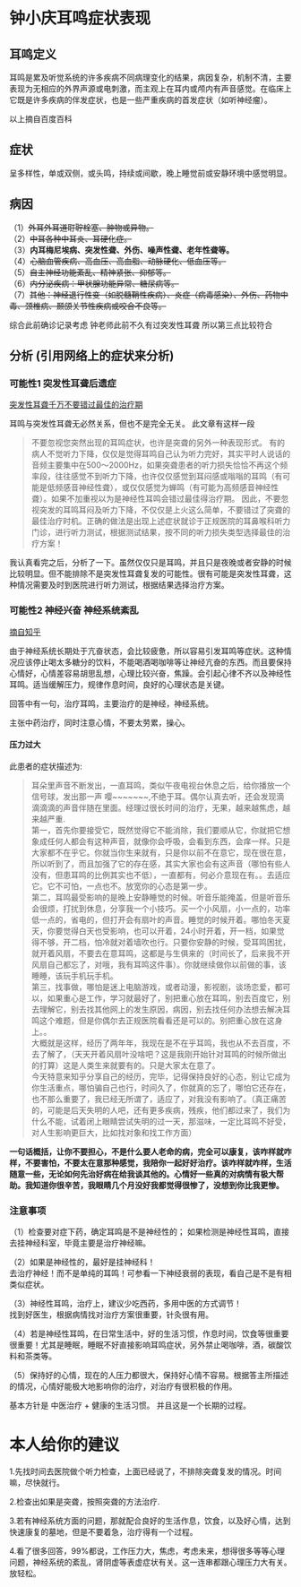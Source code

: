 # 钟小庆耳鸣症状表现
## 耳鸣定义

耳鸣是累及听觉系统的许多疾病不同病理变化的结果，病因复杂，机制不清，主要表现为无相应的外界声源或电刺激，而主观上在耳内或颅内有声音感觉。在临床上它既是许多疾病的伴发症状，也是一些严重疾病的首发症状（如听神经瘤）。  

以上摘自百度百科

## 症状

呈多样性，单或双侧，或头鸣，持续或间歇，晚上睡觉前或安静环境中感觉明显。

## 病因

（1）~~外耳外耳道耵聍栓塞、肿物或异物。~~  
（2）~~中耳各种中耳炎、耳硬化症。~~  
（3）**内耳梅尼埃病、突发性聋、外伤、噪声性聋、老年性聋等。**  
（4）~~心脑血管疾病、高血压、高血脂、动脉硬化、低血压等。~~  
（5）~~自主神经功能紊乱、精神紧张、抑郁等。~~  
（6）~~内分泌疾病：甲状腺功能异常、糖尿病等。~~  
（7）~~其他：神经退行性变（如脱髓鞘性疾病）、炎症（病毒感染）、外伤、药物中毒、颈椎病、颞颌关节性疾病或咬合不良等。~~  

综合此前确诊记录考虑 钟老师此前不久有过突发性耳聋 所以第三点比较符合

## 分析 (引用网络上的症状来分析)

### 可能性1 突发性耳聋后遗症
  [突发性耳聋千万不要错过最佳的治疗期](https://www.haodf.com/zhuanjiaguandian/baggio0812_5174004894.htm)

  耳鸣与突发性耳聋无必然关系，但也不是完全无关。
  此文章有这样一段

  >不要忽视您突然出现的耳鸣症状，也许是突聋的另外一种表现形式。
  >有的病人不觉听力下降，仅仅是觉得耳鸣自己认为听力完好，其实平时人说话的音频主要集中在500～2000Hz，如果突聋患者的听力损失恰恰不再这个频率段，往往感觉不到听力下降，也许仅仅感觉到耳闷感或嗡嗡的耳鸣（有可能是低频感音神经性聋），或仅仅感觉为蝉鸣（有可能为高频感音神经性聋）。如果不加重视以为是神经性耳鸣会错过最佳得治疗期。
  >因此，不要忽视突发的耳鸣耳闷及听力下降，不仅仅是上火这么简单，不要错过了突聋的最佳治疗时机。正确的做法是出现上述症状就诊于正规医院的耳鼻喉科听力门诊，进行听力测试，根据测试结果，按不同的听力损失类型选择最佳的治疗方案！

  我认真看完之后，分析了一下。虽然仅仅只是耳鸣，并且只是夜晚或者安静的时候比较明显。但不能排除不是突发性耳聋复发的可能性。很有可能是突发性耳聋，这种情况需要及时到医院进行听力测试，根据结果选择治疗方案。

### 可能性2 神经兴奋 神经系统紊乱
[摘自知乎](https://www.zhihu.com/question/23194034/answer/128266642)  

由于神经系统长期处于亢奋状态，会比较疲惫，所以容易引发耳鸣等症状。这种情况应该停止喝太多糖分的饮料，不能喝酒喝咖啡等让神经亢奋的东西。而且要保持心情好，心情差容易胡思乱想，心理比较兴奋，焦躁。会引起心律不齐以及神经性耳鸣。适当缓解压力，规律作息时间，良好的心理状态是关键。

回答中有一句，治疗耳鸣，主要治疗的是神经，神经系统。

主张中药治疗，同时注意心情，不要太劳累，操心。

#### 压力过大

此患者的症状描述为:  
>耳朵里声音不断发出，一直耳鸣，类似午夜电视台休息之后，给你播放一个信号球，发出那一声 嘤~~~~~~~,不绝于耳。偶尔认真去听，还会发现滴滴滴滴的声音伴随在里面。经理过很长时间的治疗，无果，越来越焦虑，越来越严重.  
>第一，首先你要接受它，既然觉得它不能消除，我们要顺从它，你就把它想象成任何人都会有这种声音，就像你会呼吸，会看到东西，会痒一样。只是大家都不在乎它。你就当你生来就有，只是你以前不在意它，现在很在意，所以听到了，而且加强了它的存在感，其实大家也会有这声音（哪怕有些人没有，但患耳鸣的比例其实也不低），一直都有，何必介意现在有。。去适应它。它不可怕，一点也不。放宽你的心态是第一步。  
>第二，耳鸣最受影响的是晚上安静睡觉的时候。听音乐能掩盖，但是听音乐会很烦，打扰到休息，分享我一个小技巧。买一个小风扇，小一点的，功率低一点的，省电的，但打开会有扇叶的声音。睡觉的时候开着。哪怕冬天夏天，你要觉得白天也受影响，也可以开着，24小时开着，开一档，如果觉得不够，开二档，怕冷就对着墙吹也行。只要你安静的时候，受耳鸣困扰，就开着风扇，不要去在意耳鸣，这都是与生俱来的（时间长了，后来我不开风扇自己都忘了，对哦，我有耳鸣这件事）。你就继续做你以前做的事，该睡睡，该玩手机玩手机。  
>第三，找事做，哪怕是迷上电脑游戏，或者动漫，影视剧，谈场恋爱，都可以，如果重心是工作，学习就最好了，别把重心放在耳鸣，别去百度它，别去理解它，别去找其他网上的发生原因，病因，别去找任何办法想去解决耳鸣这个难题，但是你偶尔去正规医院看看还是可以的。别把重心放在这身上。。  
>大概就是这样，经历了两年年，我现在是不在乎耳鸣，我也从不去百度，不去了解了，（天天开着风扇叶没啥吧？这是我刚开始针对耳鸣的时候所做出的打算）这是人类生来就要有的。只是大家太在意了。  
>今天特意来知乎分享自己的经历，完毕，记得保持良好的心态，别让它成为你生活重点，哪怕骗自己也行，时间久了，你就真的忘了，哪怕它还存在，也不那么重要了，我已经无所谓了，适应了，对我没有影响了。（真正痛苦的，可能是后天失明的人吧，还有更多疾病，残疾，他们都过来了，我们为什么不能，试着闭上眼睛尝试失明的过一天，那滋味，一定比耳鸣不好受，对人生影响更巨大，比如找对象和找工作方面）  

**一句话概括，让你不要担心，不是什么要人老命的病，完全可以康复，该咋样就咋样，不要害怕，不要太在意那种感觉，我陪你一起好好治疗。该咋样就咋样，生活随意一些，无论如何先治好病在给我谈其他的。心情好一些真的对病情有极大帮助。我知道你很辛苦，我眼睛几个月没好我都觉得很惨了，没想到你比我更惨。**


### 注意事项

（1）检查要对症下药，确定耳鸣是不是神经性的；
如果检测是神经性耳鸣，直接去挂神经科室，毕竟主要是治疗神经嘛。

（2）如果是神经性的，最好是挂神经科！  
去治疗神经！而不是单纯的耳鸣！可参看一下神经衰弱的表现，看自己是不是有相类似症状。

（3）神经性耳鸣，治疗上，建议少吃西药，多用中医的方式调节！  
找到好医生，根据病情找对治疗方案很重要，针灸很有用。

（4）若是神经性耳鸣，在日常生活中，好的生活习惯，作息时间，饮食等很重要很重要！尤其是睡眠，睡眠不好直接影响耳鸣症状，另外禁止喝咖啡，酒，碳酸饮料和茶类等。  

（5）保持好的心情，现在的人压力都很大，保持好心情不容易。根据答主所描述的情况，心情好能极大地影响你的治疗，对治疗有很积极的作用。

基本方针是  中医治疗 + 健康的生活习惯。  并且这是一个长期的过程。

# 本人给你的建议

1.先找时间去医院做个听力检查，上面已经说了，不排除突聋复发的情况。时间嘛，尽快就行。

2.检查出如果是突聋，按照突聋的方法治疗.

3.若有神经系统方面的问题，那就配合良好的生活作息，饮食，以及好心情，达到快速康复的墓地，但是不要着急，治疗得有一个过程。  

4.看了很多回答，99%都说，工作压力大，焦虑，考虑未来，想得很多等等心理问题，神经系统的紊乱，肾阴虚等表虚症状有关。这一连串都跟心理压力大有关。放轻松。